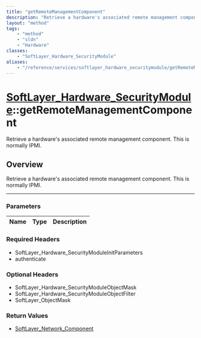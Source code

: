 ```yaml
---
title: "getRemoteManagementComponent"
description: "Retrieve a hardware's associated remote management component. This is normally IPMI."
layout: "method"
tags:
    - "method"
    - "sldn"
    - "Hardware"
classes:
    - "SoftLayer_Hardware_SecurityModule"
aliases:
    - "/reference/services/softlayer_hardware_securitymodule/getRemoteManagementComponent"
---
```

# [SoftLayer_Hardware_SecurityModule](/reference/services/SoftLayer_Hardware_SecurityModule)::getRemoteManagementComponent


Retrieve a hardware's associated remote management component. This is normally IPMI.


## Overview 
Retrieve a hardware's associated remote management component. This is normally IPMI.

-----

### Parameters 
|Name | Type | Description |
| --- | --- | --- |


### Required Headers
* SoftLayer_Hardware_SecurityModuleInitParameters
* authenticate


### Optional Headers
* SoftLayer_Hardware_SecurityModuleObjectMask
* SoftLayer_Hardware_SecurityModuleObjectFilter
* SoftLayer_ObjectMask

### Return Values
* <a href='/reference/datatypes/SoftLayer_Network_Component'>SoftLayer_Network_Component </a>




